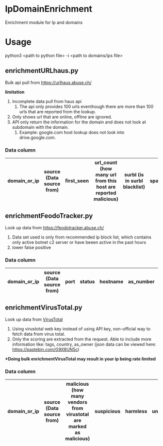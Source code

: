 
# IpDomainEnrichment
Enrichment module for Ip and domains



# Usage
python3 \<path to python file\> -i \<path to domains/ips file\>

## enrichmentURLhaus.py
Bulk api pull from https://urlhaus.abuse.ch/ 

**limitation**
1. Incomplete data pull from haus api
    1. The api only provides 100 urls eventhough there are more than 100 urls that are reported from the lookup.
2. Only shows url that are online, offline are ignored. 
3. API only return the information for the domain and does not look at subdomain with the domain.
    1. Example: google.com host lookup does not look into drive.google.com. 

### Data column
| domain_or_ip | source (Data source from) | first_seen | url_count (how many url from this host are reported malicious) | surbl (is in surbl blacklist) | spamhaus_dbl | url | status (online/offline) | tags (if offline, display all the unique tags) |
|--------------|---------------------------------|------------|----------------------------------------------------------------|-------------------------------|--------------------|-----|-------------------------|------------------------------------------------|



## enrichmentFeodoTracker.py
Look up data from https://feodotracker.abuse.ch/
1. Data set used is only from recommended ip block list, which contains only active botnet c2 server or have beeen active in the past hours
2. lower false positive

### Data column
| domain_or_ip | source (Data source from) | port | status | hostname | as_number | as_name | country | first_seen | last_seen | malware |
|--------------|---------------------------|------|--------|----------|-----------|---------|---------|------------|-----------|---------|


## enrichmentVirusTotal.py
Look up data from [VirusTotal](https://www.virustotal.com/)
1. Using virustotal web key instead of using API key, non-official way to fetch data from virus total.
2. Only the scoring are extracted from the request. Able to include more information like: tags, country, as_owner (json data can be viewed here: https://pastebin.com/G9X8UN5c)

**\*Doing bulk enrichmentVirusTotal may result in your ip being rate limited**

### Data column
| domain_or_ip | source (Data source from) | malicious (how many vendors from virustotal are marked as malicious) | suspicious | harmless | undetected_timeout |
|--------------|---------------------------|----------------------------------------------------------------------|------------|----------|--------------------|
